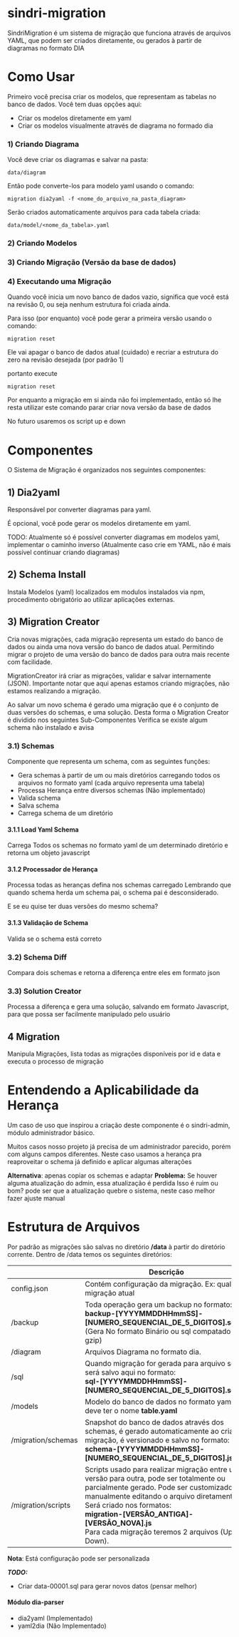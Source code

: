 # sindri-migration

SindriMigration é um sistema de migração que funciona através de arquivos YAML, que podem ser criados diretamente, ou gerados à partir de diagramas no formato DIA

# Como Usar

Primeiro você precisa criar os modelos, que representam as tabelas no banco de dados.
Você tem duas opções aqui:

* Criar os modelos diretamente em yaml
* Criar os modelos visualmente através de diagrama no formado dia

### 1) Criando Diagrama

Você deve criar os diagramas e salvar na pasta:

    data/diagram

Então pode converte-los para modelo yaml usando o comando:

    migration dia2yaml -f <nome_do_arquivo_na_pasta_diagram>

Serão criados automaticamente arquivos para cada tabela criada:

    data/model/<nome_da_tabela>.yaml

### 2) Criando Modelos


### 3) Criando Migração (Versão da base de dados)


### 4) Executando uma Migração

Quando você inicia um novo banco de dados vazio, significa que você está na revisão 0, ou seja nenhum estrutura foi criada ainda.

Para isso (por enquanto) você pode gerar a primeira versão usando o comando:

    migration reset


Ele vai apagar o banco de dados atual (cuidado) e recriar a estrutura do zero na revisão desejada (por padrão 1)

portanto execute

    migration reset

Por enquanto a migração em si ainda não foi implementado, então só lhe resta utilizar este comando parar criar nova versão da base de dados

No futuro usaremos os script up e down

# Componentes 

O Sistema de Migração é organizados nos seguintes componentes:

## 1) Dia2yaml

Responsável por converter diagramas para yaml.

É opcional, você pode gerar os modelos diretamente em yaml.

TODO: Atualmente só é possível converter diagramas em modelos yaml, implementar o caminho inverso (Atualmente caso crie em YAML, não é mais possível continuar criando diagramas)

## 2) Schema Install

Instala Modelos (yaml) localizados em modulos instalados via npm, procedimento obrigatório ao utilizar aplicações externas.


## 3) Migration Creator

Cria novas migrações, cada migração representa um estado do banco de dados ou ainda uma nova versão do banco de dados atual.
Permitindo migrar o projeto de uma versão do banco de dados para outra mais recente com facilidade.

MigrationCreator irá criar as migrações, validar e salvar internamente (JSON).
Importante notar que aqui apenas estamos criando migrações, não estamos realizando a migração.


Ao salvar um novo schema é gerado uma migração que é o conjunto de duas versões do schemas, e uma solução.
Desta forma o Migration Creator é dividido nos seguintes Sub-Componentes
Verifica se existe algum schema não instalado e avisa

### 3.1) Schemas

Componente que representa um schema, com as seguintes funções:
* Gera schemas à partir de um ou mais diretórios carregando todos os arquivos no formato yaml (cada arquivo representa uma tabela)
* Processa Herança entre diversos schemas (Não implementado)
* Valida schema
* Salva schema
* Carrega schema de um diretório

#### 3.1.1 Load Yaml Schema

Carrega Todos os schemas no formato yaml de um determinado diretório e retorna um objeto javascript 

#### 3.1.2 Processador de Herança

Processa todas as heranças defina nos  schemas carregado 
Lembrando que quando schema herda um schema pai, o schema pai é desconsiderado.

E se eu quise ter duas versões do mesmo schema?

#### 3.1.3 Validação de Schema

Valida se o schema está correto


### 3.2) Schema Diff

Compara dois schemas e retorna a diferença entre eles em formato json

### 3.3) Solution Creator

Processa a diferença e gera uma solução, salvando em formato Javascript, para que possa
ser facilmente manipulado pelo usuário



## 4 Migration

Manipula Migrações, lista todas as migrações disponíveis por id e data e executa o processo de migração 

# Entendendo a Aplicabilidade da Herança

Um caso de uso que inspirou a criação deste componente é o sindri-admin, módulo administrador básico.

Muitos casos nosso projeto já precisa de um administrador parecido, porém com alguns campos diferentes.
Neste caso usamos a herança pra reaproveitar o schema já definido e aplicar algumas alterações

**Alternativa**: apenas copiar os schemas e adaptar
**Problema:** Se houver alguma atualização do admin, essa atualização é perdida
    Isso é ruim ou bom? pode ser que a atualização quebre o sistema, neste caso melhor fazer ajuste manual


# Estrutura de Arquivos

Por padrão as migrações são salvas no diretório **/data** à partir do diretório corrente.
Dentro de /data temos os seguintes diretórios:


|                    | Descrição                                                                                                                                                                                                                                                                                              |
|--------------------|--------------------------------------------------------------------------------------------------------------------------------------------------------------------------------------------------------------------------------------------------------------------------------------------------------|
| config.json        | Contém configuração da migração. Ex: qual migração atual                                                                                                                                                                                                                                               |
| /backup            | Toda operação gera um backup no formato:<br>  **backup-[YYYYMMDDHHmmSS]-[NUMERO_SEQUENCIAL_DE_5_DIGITOS].sql.gz**<br> (Gera No formato Binário ou sql compatado gzip)                                                                                                                                  |
| /diagram           | Arquivos Diagrama no formato dia.                                                                                                                                                                                                                                                                      |
| /sql               | Quando migração for gerada para arquivo sql, será salvo aqui no formato:<br> **sql-[YYYYMMDDHHmmSS]-[NUMERO_SEQUENCIAL_DE_5_DIGITOS].sql**<br>                                                                                                                                                             |
| /models            | Modelo do banco de dados no formato yaml, deve ter o nome **table.yaml**                                                                                                                                                                                                                                   |
| /migration/schemas | Snapshot do banco de dados através dos schemas, é gerado automaticamente ao criar as migração, é versionado e salvo no formato: <br>**schema-[YYYYMMDDHHmmSS]-[NUMERO_SEQUENCIAL_DE_5_DIGITOS].json**<br>                                                                                                  |
| /migration/scripts | Scripts usado para realizar migração entre uma versão para outra, pode ser totalmente ou parcialmente gerado. Pode ser customizado manualmente editando o arquivo diretamente. Será criado nos formatos: <br>**migration-[VERSÃO_ANTIGA]-[VERSÃO_NOVA].js**<br> Para cada migração teremos 2 arquivos (Up e Down). |

**Nota**: Está configuração pode ser personalizada

***TODO:***
* Criar data-00001.sql para gerar novos datos (pensar melhor)




#### Módulo dia-parser
* dia2yaml (Implementado)
* yaml2dia (Não Implementado)

